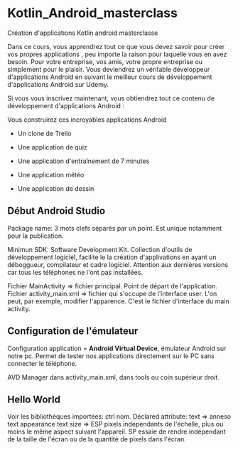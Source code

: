# Kotlin_Android_masterclass
Création d'applications Kotlin android masterclasse

Dans ce cours, vous apprendrez tout ce que vous devez savoir pour créer vos propres applications , peu importe la raison pour laquelle vous en avez besoin. Pour votre entreprise, vos amis, votre propre entreprise ou simplement pour le plaisir. Vous deviendrez un véritable développeur d'applications Android en suivant le meilleur cours de développement d'applications Android sur Udemy.

Si vous vous inscrivez maintenant, vous obtiendrez tout ce contenu de développement d'applications Android :

Vous construirez ces incroyables applications Android

- Un clone de Trello

- Une application de quiz

- Une application d'entraînement de 7 minutes

- Une application météo

- Une application de dessin

## Début Android Studio

Package name: 3 mots clefs séparés par un point.
Est unique notamment pour la publication.

Minimun SDK: Software Development Kit.
Collection d'outils de développement logiciel, facilite le la création d'applivations en ayant un déboggueur, compilateur et cadre logiciel.
Attention aux dernières versions car tous les téléphones ne l'ont pas installées.

Fichier MainActivity => fichier principal. Point de départ de l'application.
Fichier activity_main.xml => fichier qui s'occupe de l'interface user. L'on peut, par exemple, modifier l'apparence.
C'est le fichier d'interface du main activity.

## Configuration de l'émulateur

Configuration application = **Android Virtual Device**, émulateur Android sur notre pc.
Permet de tester nos applications directement sur le PC sans connecter le téléphone.

AVD Manager dans activity_main.xml, dans tools ou coin supérieur droit.

## Hello World

Voir les bibliothèques importées: ctrl nom.
Déclared attribute: text => anneso
text appearance
text size => ESP pixels independants de l'échelle, plus ou moins le même aspect suivant l'appareil. SP essaie de rendre indépendant de la taille de l'écran ou de la quantité de pixels dans l'écran.

